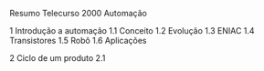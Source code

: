 Resumo Telecurso 2000 Automação

1 Introdução a automação
1.1 Conceito
1.2 Evolução
1.3 ENIAC
1.4 Transistores
1.5 Robô
1.6 Aplicações

2 Ciclo de um produto
2.1
